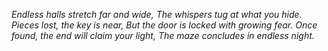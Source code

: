 *Endless halls stretch far and wide,
The whispers tug at what you hide.
Pieces lost, the key is near,
But the door is locked with growing fear.
Once found, the end will claim your light,
The maze concludes in endless night.*
